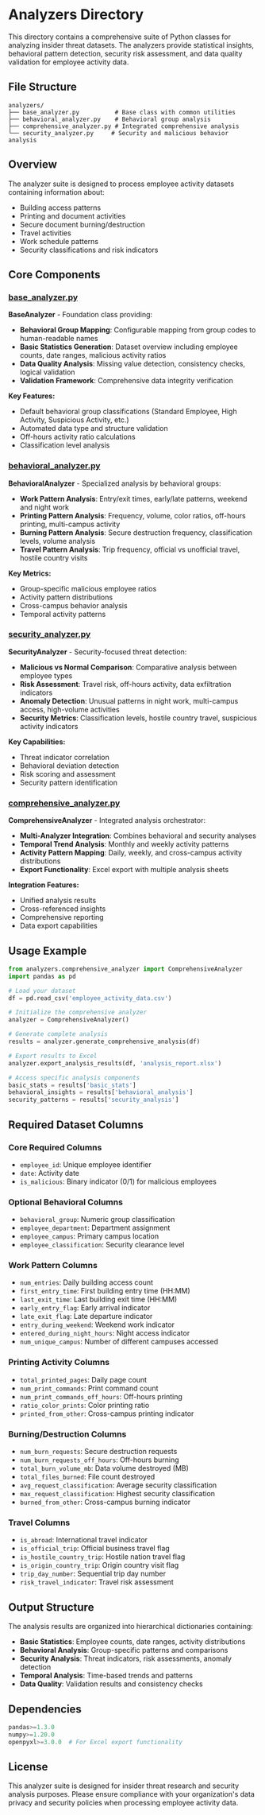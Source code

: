 # Analyzers Directory

This directory contains a comprehensive suite of Python classes for analyzing insider threat datasets. The analyzers provide statistical insights, behavioral pattern detection, security risk assessment, and data quality validation for employee activity data.

## File Structure

```
analyzers/
├── base_analyzer.py          # Base class with common utilities
├── behavioral_analyzer.py    # Behavioral group analysis
├── comprehensive_analyzer.py # Integrated comprehensive analysis
└── security_analyzer.py     # Security and malicious behavior analysis
```

## Overview

The analyzer suite is designed to process employee activity datasets containing information about:
- Building access patterns
- Printing and document activities
- Secure document burning/destruction
- Travel activities
- Work schedule patterns
- Security classifications and risk indicators

## Core Components

### [base_analyzer.py](analyzers/base_analyzer.py)

**BaseAnalyzer** - Foundation class providing:

- **Behavioral Group Mapping**: Configurable mapping from group codes to human-readable names
- **Basic Statistics Generation**: Dataset overview including employee counts, date ranges, malicious activity ratios
- **Data Quality Analysis**: Missing value detection, consistency checks, logical validation
- **Validation Framework**: Comprehensive data integrity verification

**Key Features:**
- Default behavioral group classifications (Standard Employee, High Activity, Suspicious Activity, etc.)
- Automated data type and structure validation
- Off-hours activity ratio calculations
- Classification level analysis

### [behavioral_analyzer.py](analyzers/behavioral_analyzer.py)

**BehavioralAnalyzer** - Specialized analysis by behavioral groups:

- **Work Pattern Analysis**: Entry/exit times, early/late patterns, weekend and night work
- **Printing Pattern Analysis**: Frequency, volume, color ratios, off-hours printing, multi-campus activity
- **Burning Pattern Analysis**: Secure destruction frequency, classification levels, volume analysis
- **Travel Pattern Analysis**: Trip frequency, official vs unofficial travel, hostile country visits

**Key Metrics:**
- Group-specific malicious employee ratios
- Activity pattern distributions
- Cross-campus behavior analysis
- Temporal activity patterns

### [security_analyzer.py](analyzers/security_analyzer.py)

**SecurityAnalyzer** - Security-focused threat detection:

- **Malicious vs Normal Comparison**: Comparative analysis between employee types
- **Risk Assessment**: Travel risk, off-hours activity, data exfiltration indicators
- **Anomaly Detection**: Unusual patterns in night work, multi-campus access, high-volume activities
- **Security Metrics**: Classification levels, hostile country travel, suspicious activity indicators

**Key Capabilities:**
- Threat indicator correlation
- Behavioral deviation detection
- Risk scoring and assessment
- Security pattern identification

### [comprehensive_analyzer.py](analyzers/comprehensive_analyzer.py)

**ComprehensiveAnalyzer** - Integrated analysis orchestrator:

- **Multi-Analyzer Integration**: Combines behavioral and security analyses
- **Temporal Trend Analysis**: Monthly and weekly activity patterns
- **Activity Pattern Mapping**: Daily, weekly, and cross-campus activity distributions
- **Export Functionality**: Excel export with multiple analysis sheets

**Integration Features:**
- Unified analysis results
- Cross-referenced insights
- Comprehensive reporting
- Data export capabilities

## Usage Example

```python
from analyzers.comprehensive_analyzer import ComprehensiveAnalyzer
import pandas as pd

# Load your dataset
df = pd.read_csv('employee_activity_data.csv')

# Initialize the comprehensive analyzer
analyzer = ComprehensiveAnalyzer()

# Generate complete analysis
results = analyzer.generate_comprehensive_analysis(df)

# Export results to Excel
analyzer.export_analysis_results(df, 'analysis_report.xlsx')

# Access specific analysis components
basic_stats = results['basic_stats']
behavioral_insights = results['behavioral_analysis']
security_patterns = results['security_analysis']
```

## Required Dataset Columns

### Core Required Columns
- `employee_id`: Unique employee identifier
- `date`: Activity date
- `is_malicious`: Binary indicator (0/1) for malicious employees

### Optional Behavioral Columns
- `behavioral_group`: Numeric group classification
- `employee_department`: Department assignment
- `employee_campus`: Primary campus location
- `employee_classification`: Security clearance level

### Work Pattern Columns
- `num_entries`: Daily building access count
- `first_entry_time`: First building entry time (HH:MM)
- `last_exit_time`: Last building exit time (HH:MM)
- `early_entry_flag`: Early arrival indicator
- `late_exit_flag`: Late departure indicator
- `entry_during_weekend`: Weekend work indicator
- `entered_during_night_hours`: Night access indicator
- `num_unique_campus`: Number of different campuses accessed

### Printing Activity Columns
- `total_printed_pages`: Daily page count
- `num_print_commands`: Print command count
- `num_print_commands_off_hours`: Off-hours printing
- `ratio_color_prints`: Color printing ratio
- `printed_from_other`: Cross-campus printing indicator

### Burning/Destruction Columns
- `num_burn_requests`: Secure destruction requests
- `num_burn_requests_off_hours`: Off-hours burning
- `total_burn_volume_mb`: Data volume destroyed (MB)
- `total_files_burned`: File count destroyed
- `avg_request_classification`: Average security classification
- `max_request_classification`: Highest security classification
- `burned_from_other`: Cross-campus burning indicator

### Travel Columns
- `is_abroad`: International travel indicator
- `is_official_trip`: Official business travel flag
- `is_hostile_country_trip`: Hostile nation travel flag
- `is_origin_country_trip`: Origin country visit flag
- `trip_day_number`: Sequential trip day number
- `risk_travel_indicator`: Travel risk assessment

## Output Structure

The analysis results are organized into hierarchical dictionaries containing:

- **Basic Statistics**: Employee counts, date ranges, activity distributions
- **Behavioral Analysis**: Group-specific patterns and comparisons
- **Security Analysis**: Threat indicators, risk assessments, anomaly detection
- **Temporal Analysis**: Time-based trends and patterns
- **Data Quality**: Validation results and consistency checks

## Dependencies

```python
pandas>=1.3.0
numpy>=1.20.0
openpyxl>=3.0.0  # For Excel export functionality
```

## License

This analyzer suite is designed for insider threat research and security analysis purposes. Please ensure compliance with your organization's data privacy and security policies when processing employee activity data.
